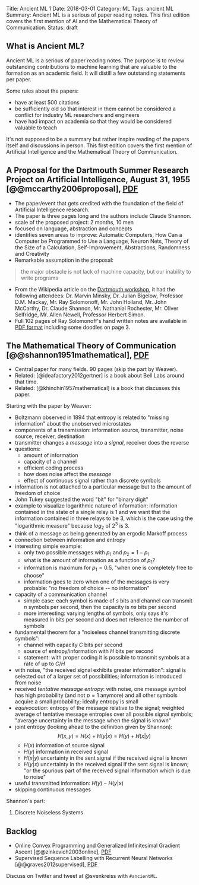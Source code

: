 Title: Ancient ML 1
Date: 2018-03-01
Category: ML
Tags: ancient ML
Summary: Ancient ML is a serious of paper reading notes. This first edition covers the first mention of AI and the Mathematical Theory of Communication.
Status: draft


## What is Ancient ML?

Ancient ML is a serious of paper reading notes. The purpose is to review
outstanding contributions to machine learning that are valuable to the
formation as an academic field. It will distill a few outstanding statements
per paper.

Some rules about the papers:

* have at least 500 citations
* be sufficiently old so that interest in them cannot be considered
  a conflict for industry ML researchers and engineers
* have had impact on academia so that they would be considered valuable to teach

It's not supposed to be a summary but rather inspire reading of
the papers itself and discussions in person.
This first edition covers the first mention of Artificial Intelligence and
the Mathematical Theory of Communication.


## A Proposal for the Dartmouth Summer Research Project on Artificial Intelligence, August 31, 1955 [@@mccarthy2006proposal], [PDF](https://www.aaai.org/ojs/index.php/aimagazine/article/download/1904/1802)

* The paper/event that gets credited with the foundation of the field of Artificial Intelligence research.
* The paper is three pages long and the authors include Claude Shannon.
* scale of the proposed project: 2 months, 10 men
* focused on language, abstraction and concepts
* identifies seven areas to improve: Automatic Computers, How Can a Computer be
  Programmed to Use a Language, Neuron Nets, Theory of the Size of a Calculation,
  Self-Improvement, Abstractions, Randomness and Creativity
* Remarkable assumption in the proposal:

> the major obstacle is not lack of machine capacity, but our inability to write programs

* From the Wikipedia article on the [Dartmouth workshop](https://en.wikipedia.org/wiki/Dartmouth_workshop),
  it had the following attendees:
  Dr. Marvin Minsky,
  Dr. Julian Bigelow,
  Professor D.M. Mackay,
  Mr. Ray Solomonoff,
  Mr. John Holland,
  Mr. John McCarthy,
  Dr. Claude Shannon,
  Mr. Nathanial Rochester,
  Mr. Oliver Selfridge,
  Mr. Allen Newell,
  Professor Herbert Simon.
* Full 102 pages of Ray Solomonoff's hand written notes are available in
  [PDF format](http://raysolomonoff.com/dartmouth/notebook/notebook.html) including
  some doodles on page 3.


## The Mathematical Theory of Communication [@@shannon1951mathematical], [PDF](http://pubman.mpdl.mpg.de/pubman/item/escidoc:2383164/component/escidoc:2383163/Shannon_Weaver_1949_Mathematical.pdf)

* Central paper for many fields. 90 pages (skip the part by Weaver).
* Related: [@ideafactory2012gertner] is a book about Bell Labs around that time.
* Related: [@khinchin1957mathematical] is a book that discusses this paper.

Starting with the paper by Weaver:

* Boltzmann observed in 1894 that entropy is related to "missing information" about the unobserved microstates
* components of a transmission: information source, transmitter, noise source, receiver, destination
* transmitter changes a _message_ into a _signal_, receiver does the reverse
* questions:
    * amount of information
    * capacity of a channel
    * efficient coding process
    * how does noise affect the _message_
    * effect of continuous signal rather than discrete symbols
* information is not attached to a particular message but to the amount of freedom of choice
* John Tukey suggested the word "bit" for "binary digit"
* example to visualize logarithmic nature of information: information contained in the state of a single relay is 1 and we want that the information contained in three relays to be 3, which is the case using the "logarithmic measure" because $log_2$ of $2^3$ is 3.
* think of a message as being generated by an ergodic Markoff process
* connection between information and entropy
* interesting simple example:
    * only two possible messages with $p_1$ and $p_2=1-p_1$
    * what is the amount of information as a function of $p_1$?
    * information is maximum for $p_1 = 0.5$, "when one is completely free to choose"
    * information goes to zero when one of the messages is very probable: "no freedom of choice -- no information"
* capacity of a communication channel
    * simple case: each symbol is made of $s$ bits and channel can transmit $n$ symbols per second, then the capacity is $ns$ bits per second
    * more interesting: varying lengths of symbols, only says it's measured in bits per second and does not reference the number of symbols
* fundamental theorem for a "noiseless channel transmitting discrete symbols":
    * channel with capacity $C$ bits per second
    * source of entropy/information with $H$ bits per second
    * statement: with proper coding it is possible to transmit symbols at a rate of up to $C/H$
* with noise, "the received signal exhibits greater information": signal is selected out of a larger set of possibilities; information is introduced from noise
* received _tentative message entropy_: with noise, one message symbol has high probability (and not $p=1$ anymore) and all other symbols acquire a small probability; ideally entropy is small
* _equivocation_: entropy of the message relative to the signal; weighted average of tentative message entropies over all possible signal symbols; "average uncertainty in the message when the signal is known"
* joint entropy (looking ahead to the definition given by Shannon): $$H(x,y) = H(x) + H(y|x) = H(y) + H(x|y)$$
    * $H(x)$ information of source signal
    * $H(y)$ information in received signal
    * $H(x|y)$ uncertainty in the sent signal if the received signal is known
    * $H(y|x)$ uncertainty in the received signal if the sent signal is known; "or the spurious part of the received signal information which is due to noise"
* useful transmitted information: $H(y)-H(y|x)$
* skipping continuous messages

Shannon's part:

1) Discrete Noiseless Systems

## Backlog

* Online Convex Programming and Generalized Infinitesimal Gradient Ascent
  [@@zinkevich2003online], [PDF](http://www.aaai.org/Papers/ICML/2003/ICML03-120.pdf)
* Supervised Sequence Labelling with Recurrent Neural Networks
  [@@graves2012supervised], [PDF](https://www.cs.toronto.edu/~graves/preprint.pdf)

Discuss on Twitter and tweet at @svenkreiss with `#ancientML`.
